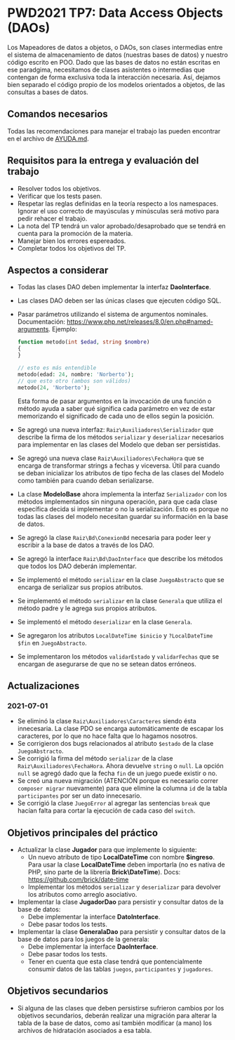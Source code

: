# PWD2021 TP7: Data Access Objects (DAOs)

Los Mapeadores de datos a objetos, o DAOs, son clases intermedias entre el sistema de almacenamiento de datos (nuestras bases de datos) y nuestro código escrito en POO. Dado que las bases de datos no están escritas en ese paradgima, necesitamos de clases asistentes o intermedias que contengan de forma exclusiva toda la interacción necesaria. Así, dejamos bien separado el código propio de los modelos orientados a objetos, de las consultas a bases de datos.

## Comandos necesarios

Todas las recomendaciones para manejar el trabajo las pueden encontrar en el archivo de [AYUDA.md](AYUDA.md).

## Requisitos para la entrega y evaluación del trabajo

- Resolver todos los objetivos.
- Verificar que los tests pasen.
- Respetar las reglas definidas en la teoría respecto a los namespaces. Ignorar el uso correcto de mayúsculas y minúsculas será motivo para pedir rehacer el trabajo.
- La nota del TP tendrá un valor aprobado/desaprobado que se tendrá en cuenta para la promoción de la materia.
- Manejar bien los errores espereados.
- Completar todos los objetivos del TP.

## Aspectos a considerar

- Todas las clases DAO deben implementar la interfaz **DaoInterface**.
- Las clases DAO deben ser las únicas clases que ejecuten código SQL.
- Pasar parámetros utilizando el sistema de argumentos nominales. Documentación: https://www.php.net/releases/8.0/en.php#named-arguments. Ejemplo:

  ```php
  function metodo(int $edad, string $nombre)
  {
  }

  // esto es más entendible
  metodo(edad: 24, nombre: 'Norberto');
  // que esto otro (ambos son válidos)
  metodo(24, 'Norberto');
  ```

  Esta forma de pasar argumentos en la invocación de una función o método ayuda a saber qué significa cada parámetro en vez de estar memorizando el significado de cada uno de ellos según la posición.

- Se agregó una nueva interfaz: `Raiz\Auxiliadores\Serializador` que describe la firma de los métodos `serializar` y `deserializar` necesarios para implementar en las clases del Modelo que deban ser persistidas.
- Se agregó una nueva clase `Raiz\Auxiliadores\FechaHora` que se encarga de transformar strings a fechas y viceversa. Útil para cuando se deban inicializar los atributos de tipo fecha de las clases del Modelo como también para cuando deban serializarse.
- La clase **ModeloBase** ahora implementa la interfaz `Serializador` con los métodos implementados sin ninguna operación, para que cada clase específica decida si implementar o no la serialización. Esto es porque no todas las clases del modelo necesitan guardar su información en la base de datos.
- Se agregó la clase `Raiz\Bd\ConexionBd` necesaria para poder leer y escribir a la base de datos a través de los DAO.
- Se agregó la interface `Raiz\Bd\DaoInterface` que describe los métodos que todos los DAO deberán implementar.
- Se implementó el método `serializar` en la clase `JuegoAbstracto` que se encarga de serializar sus propios atributos.
- Se implementó el método `serializar` en la clase `Generala` que utiliza el método padre y le agrega sus propios atributos.
- Se implementó el método `deserializar` en la clase `Generala`.
- Se agregaron los atributos `LocalDateTime $inicio` y `?LocalDateTime $fin` en `JuegoAbstracto`.
- Se implementaron los métodos `validarEstado` y `validarFechas` que se encargan de asegurarse de que no se setean datos erróneos.

## Actualizaciones

### 2021-07-01

- Se eliminó la clase `Raiz\Auxiliadores\Caracteres` siendo ésta innecesaria. La clase PDO se encarga automáticamente de escapar los caracteres, por lo que no hace falta que lo hagamos nosotros.
- Se corrigieron dos bugs relacionados al atributo `$estado` de la clase `JuegoAbstracto`.
- Se corrigió la firma del método `serializar` de la clase `Raiz\Auxiliadores\FechaHora`. Ahora devuelve `string` o `null`. La opción `null` se agregó dado que la fecha `fin` de un juego puede existir o no.
- Se creó una nueva migración (ATENCIÓN porque es necesario correr `composer migrar` nuevamente) para que elimine la columna `id` de la tabla `participantes` por ser un dato innecesario.
- Se corrigió la clase `JuegoError` al agregar las sentencias `break` que hacían falta para cortar la ejecución de cada caso del `switch`.

## Objetivos principales del práctico

- Actualizar la clase **Jugador** para que implemente lo siguiente:
  - Un nuevo atributo de tipo **LocalDateTime** con nombre **$ingreso**. Para usar la clase **LocalDateTime** deben importarla (no es nativa de PHP, sino parte de la librería **Brick\DateTime**). Docs: https://github.com/brick/date-time
  - Implementar los métodos `serializar` y `deserializar` para devolver los atributos como arreglo asociativo.
- Implementar la clase **JugadorDao** para persistir y consultar datos de la base de datos:
  - Debe implementar la interface **DatoInterface**.
  - Debe pasar todos los tests.
- Implementar la clase **GeneralaDao** para persistir y consultar datos de la base de datos para los juegos de la generala:
  - Debe implementar la interface **DaoInterface**.
  - Debe pasar todos los tests.
  - Tener en cuenta que esta clase tendrá que pontencialmente consumir datos de las tablas `juegos`, `participantes` y `jugadores`.

## Objetivos secundarios

- Si alguna de las clases que deben persistirse sufrieron cambios por los objetivos secundarios, deberán realizar una migración para alterar la tabla de la base de datos, como así también modificar (a mano) los archivos de hidratación asociados a esa tabla.
